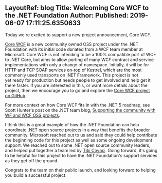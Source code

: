 LayoutRef: blog
Title: Welcoming Core WCF to the .NET Foundation
Author: 
Published: 2019-06-07 17:11:25.6350633
---
<p>Today we're excited to support a new project announcement, Core WCF.</p>

<p><a href="https://github.com/CoreWCF/CoreWCF">Core&nbsp;WCF</a>&nbsp;is&nbsp;a new&nbsp;community owned OSS project&nbsp;under the .NET Foundation&nbsp;with&nbsp;its&nbsp;initial code donated from a WCF team member at Microsoft. Core WCF is not intending to be a 100% compatible port of WCF to .NET Core, but aims to allow porting of many WCF contract and service implementations with only a change of namespace.&nbsp;Initially,&nbsp;it will be for HTTP and TCP SOAP services on-top of Kestrel, which&nbsp;are&nbsp;the most commonly used transports on .NET Framework.&nbsp;This project is not yet&nbsp;ready&nbsp;for&nbsp;production but&nbsp;needs&nbsp;people to get involved and help&nbsp;get it there faster. If you are interested in this, or want more details about the project, then we encourage you to go and explore the&nbsp;<a href="https://github.com/CoreWCF/CoreWCF">Core WCF project on&nbsp;GitHub</a>.&nbsp;</p>

<p>For more context on how Core WCF fits in with the .NET 5 roadmap, see Scott Hunter's post on the .NET team blog, <a href="https://devblogs.microsoft.com/dotnet/supporting-the-community-with-wf-and-wcf-oss-projects/">Supporting the community with WF and WCF OSS projects</a>.</p>

<p>I think this is a great example of how the .NET Foundation can help coordinate&nbsp;.NET open source projects in a way that benefits the broader community. Microsoft reached out to us and said they&nbsp;could help contribute the beginning code for this project as well as some ongoing development support. We reached out to some .NET open source community leaders, and&nbsp;helped put together a team led by <a href="https://tibi.me/">Tibi Covaci</a>. Going forward, it's going to be helpful for this project to have the .NET Foundation's support services as they get off the ground.</p>

<p>Congrats to the team on their public launch, and looking forward to helping you build a successful project.</p>
